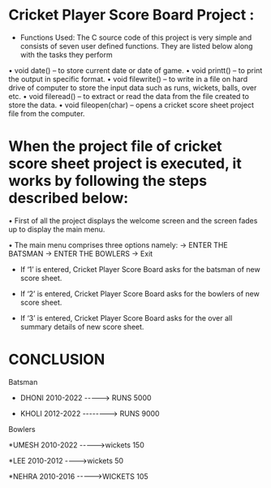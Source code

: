 # Cricket Player Score Board Project :
* Functions Used:
 The C source code of this project is very simple and consists of seven user defined functions. They are listed below along with the tasks they perform
 
•	void date() –  to store current date or date of game.
•	void printt() – to print the output in specific format.
•	void filewrite() – to write in  a file on hard drive of computer to store the input data such as runs, wickets, balls, over etc.
•	void fileread() – to extract or read the data from the file created to store the data.
•	void fileopen(char) – opens a cricket score sheet project file from the computer.

# When the project file of cricket score sheet project is executed, it works by following the steps described below:

•	First of all the project displays the welcome screen and the screen fades up to display the main menu.

•	The main menu comprises three options namely:
-> ENTER THE BATSMAN
-> ENTER THE BOWLERS
-> Exit

*	If ‘1’ is entered, Cricket Player Score Board asks for the batsman of new score sheet.

* If ‘2’ is entered, Cricket Player Score Board asks for the bowlers of new score sheet. 
* If ‘3’ is entered, Cricket Player Score Board asks for the over all summary details of new score sheet. 



# CONCLUSION

Batsman

* DHONI 2010-2022
         -----> RUNS 5000 
             
  
* KHOLI 2012-2022
        --------> RUNS 9000
 
 Bowlers
 
 *UMESH 2010-2022
          ----->wickets 150
          
  *LEE 2010-2012
           ---->wickets 50
        
   *NEHRA 2010-2016
         ----->WICKETS 105
         
     
